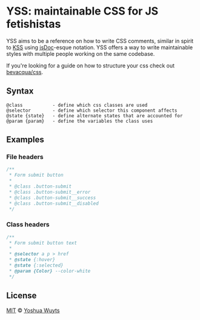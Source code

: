 # YSS: maintainable CSS for JS fetishistas
YSS aims to be a reference on how to write CSS comments, similar in spirit to 
[KSS](https://github.com/kneath/kss) using [jsDoc](http://usejsdoc.org/)-esque notation. 
YSS offers a way to write maintainable styles with multiple people working on the same codebase.

If you're looking for a guide on how to structure your css check out [bevacqua/css](https://github.com/bevacqua/css).

## Syntax
````
@class           - define which css classes are used
@selector        - define which selector this component affects
@state {state}   - define alternate states that are accounted for
@param {param}   - define the variables the class uses
````

## Examples

### File headers
````css
/**
 * Form submit button
 *
 * @class .button-submit
 * @class .button-submit__error
 * @class .button-submit__success
 * @class .button-submit__disabled
 */
````

### Class headers
````js
/**
 * Form submit button text
 *
 * @selector a p > href
 * @state {:hover}
 * @state {:selected}
 * @param {Color} --color-white
 */
````

## License
[MIT](https://tldrlegal.com/license/mit-license) © [Yoshua Wuyts](yoshuawuyts.com)